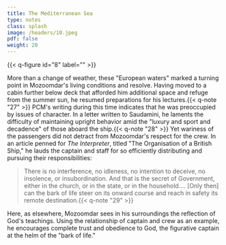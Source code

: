 ```yaml
---
title: The Mediterranean Sea
type: notes
class: splash
image: /headers/10.jpeg
pdf: false
weight: 20
---
```


{{< q-figure id="8" label="" >}}

More than a change of weather, these "European waters" marked a turning
point in Mozoomdar's living conditions and resolve. Having moved to a
cabin further below deck that afforded him additional space and refuge
from the summer sun, he resumed preparations for his
lectures.{{< q-note "27" >}} PCM's writing during this time indicates that he was
preoccupied by issues of character. In a letter written to Saudamini, he
laments the difficulty of maintaining upright behavior amid the "luxury
and sport and decadence" of those aboard the ship.{{< q-note "28" >}} Yet wariness of
the passengers did not detract from Mozoomdar's respect for the crew. In
an article penned for *The Interpreter*, titled "The Organisation of a
British Ship," he lauds the captain and staff for so efficiently
distributing and pursuing their responsibilities:

> There is no interference, no idleness, no intention to deceive, no
insolence, or insubordination. And that is the secret of Government,
either in the church, or in the state, or in the household.... \[Only
then\] can the bark of life steer on its onward course and reach in
safety its remote destination.{{< q-note "29" >}}

Here, as elsewhere, Mozoomdar sees in his surroundings the reflection of
God's teachings. Using the relationship of captain and crew as an
example, he encourages complete trust and obedience to God, the
figurative captain at the helm of the "bark of life."
